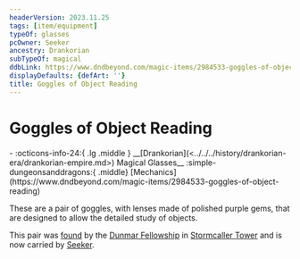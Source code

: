 ```yaml
---
headerVersion: 2023.11.25
tags: [item/equipment]
typeOf: glasses
pcOwner: Seeker
ancestry: Drankorian
subTypeOf: magical
ddbLink: https://www.dndbeyond.com/magic-items/2984533-goggles-of-object-reading
displayDefaults: {defArt: ''}
title: Goggles of Object Reading
---
```

# Goggles of Object Reading
<div class="grid cards ext-narrow-margin ext-one-column" markdown>
- :octicons-info-24:{ .lg .middle } __[Drankorian](<../../../history/drankorian-era/drankorian-empire.md>) Magical Glasses__  
    :simple-dungeonsanddragons:{ .middle} [Mechanics](https://www.dndbeyond.com/magic-items/2984533-goggles-of-object-reading) 
</div>


These are a pair of goggles, with lenses made of polished purple gems, that are designed to allow the detailed study of objects. 


This pair was [found](<../session-notes/session-16-dufr.md>) by the [Dunmar Fellowship](<../../../people/pcs/dunmar-fellowship/dunmar-fellowship.md>) in [Stormcaller Tower](<../../../gazetteer/greater-dunmar/dunmari-basin/stormcaller-tower.md>) and is now carried by [Seeker](<../../../people/pcs/dunmar-fellowship/seeker.md>).


